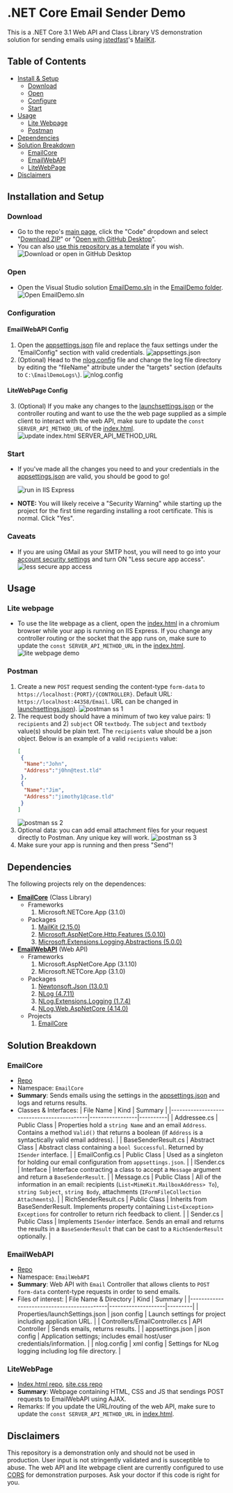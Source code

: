 # .NET Core Email Sender Demo
 This is a .NET Core 3.1 Web API and Class Library VS demonstration solution for sending emails using [jstedfast](https://github.com/jstedfast)'s [MailKit](https://github.com/jstedfast/MailKit).
 
 ## Table of Contents

* [Install & Setup](#installation-and-setup)
  * [Download](#download)
  * [Open](#open)
  * [Configure](#configuration)
  * [Start](#start)
* [Usage](#usage)
  * [Lite Webpage](#lite-webpage)
  * [Postman](#postman)
* [Dependencies](#dependencies)
* [Solution Breakdown](#solution-breakdown)
  * [EmailCore](#emailcore)
  * [EmailWebAPI](#emailwebapi)
  * [LiteWebPage](#litewebpage)
* [Disclaimers](#disclaimers)
 
## Installation and Setup
 
### Download
- Go to the repo's [main page](../../), click the "Code" dropdown and select "[Download ZIP](../../archive/refs/heads/main.zip)" or "[Open with GitHub Desktop](x-github-client://openRepo/https://github.com/Tr-st-n/DotNetCore-Email-Sender-Demo)".
- You can also [use this repository as a template](../../generate) if you wish.
![Download or open in GitHub Desktop](https://i.imgur.com/8I6TxCx.gif)

### Open
- Open the Visual Studio solution [EmailDemo.sln](/EmailDemo/EmailDemo.sln) in the [EmailDemo folder](/EmailDemo/).
![Open EmailDemo.sln](https://i.imgur.com/jSIgu62.gif)

### Configuration
#### EmailWebAPI Config
1. Open the [appsettings.json](/EmailDemo/EmailWebAPI/appsettings.json) file and replace the faux settings under the "EmailConfig" section with valid credentials.
![appsettings.json](https://i.imgur.com/Ex6iwdg.gif)
2. (Optional) Head to the [nlog.config](/EmailDemo/EmailWebAPI/nlog.config) file and change the log file directory by editing the "fileName" attribute under the "targets" section (defaults to `C:\EmailDemoLogs\`).
![nlog.config](https://i.imgur.com/tQJdXJc.gif)
#### LiteWebPage Config
3. (Optional) If you make any changes to the [launchsettings.json](/EmailDemo/EmailWebAPI/Properties/launchSettings.json) or the controller routing and want to use the the web page supplied as a simple client to interact with the web API, make sure to update the `const SERVER_API_METHOD_URL` of the [index.html](/EmailDemo/Index.html).
![update index.html SERVER_API_METHOD_URL](https://i.imgur.com/0aDlUcO.gif)

### Start
- If you've made all the changes you need to and your credentials in the [appsettings.json](/EmailDemo/EmailWebAPI/appsettings.json) are valid, you should be good to go!
  
  ![run in IIS Express](https://i.imgur.com/BwfgKUF.png)
- **NOTE:** You will likely receive a "Security Warning" while starting up the project for the first time regarding installing a root certificate. This is normal. Click "Yes".

### Caveats
- If you are using GMail as your SMTP host, you will need to go into your [account security settings](https://myaccount.google.com/security) and turn ON "Less secure app access".
![less secure app access](https://i.imgur.com/iM2fEmg.png)

## Usage

### Lite webpage

- To use the lite webpage as a client, open the [index.html](/EmailDemo/Index.html) in a chromium browser while your app is running on IIS Express. If you change any controller routing or the socket that the app runs on, make sure to update the `const SERVER_API_METHOD_URL` in the [index.html](/EmailDemo/Index.html).
![lite webpage demo](https://i.imgur.com/gIB9WTE.gif)

### Postman
1. Create a new `POST` request sending the content-type `form-data` to `https://localhost:{PORT}/{CONTROLLER}`. Default URL: `https://localhost:44358/Email`. URL can be changed in [launchsettings.json](/EmailDemo/EmailWebAPI/Properties/launchSettings.json)).
![postman ss 1](https://i.imgur.com/UIpIyPN.png)
2. The request body should have a minimum of two key value pairs: 1) `recipients` and 2) `subject` OR `textbody`. The `subject` and `textbody` value(s) should be plain text. The `recipients` value should be a json object. Below is an example of a valid `recipients` value:
    ```json
    [
     {
      "Name":"John",
      "Address":"j0hn@test.tld"
     },
     {
      "Name":"Jim",
      "Address":"jimothy1@case.tld"
     }
    ]
    ```
    ![postman ss 2](https://i.imgur.com/H3UfkiA.gif)
  3. Optional data: you can add email attachment files for your request directly to Postman. Any unique key will work.
    ![postman ss 3](https://i.imgur.com/9XSqaEc.png)
  4. Make sure your app is running and then press "Send"!

## Dependencies
The following projects rely on the dependences:
- [**EmailCore**](/EmailDemo/EmailCore) (Class Library)
  - Frameworks
    1. Microsoft.NETCore.App (3.1.0)
  - Packages
    1. [MailKit (2.15.0)](https://www.nuget.org/packages/MailKit/2.15.0)
    2. [Microsoft.AspNetCore.Http.Features (5.0.10)](https://www.nuget.org/packages/Microsoft.AspNetCore.Http.Features/5.0.10)
    3. [Microsoft.Extensions.Logging.Abstractions (5.0.0)](https://www.nuget.org/packages/Microsoft.Extensions.Logging.Abstractions/5.0.0)
- [**EmailWebAPI**](/EmailDemo/EmailWebAPI) (Web API)
  - Frameworks
    1. Microsoft.AspNetCore.App (3.1.10)
    2. Microsoft.NETCore.App (3.1.0)
  - Packages
    1. [Newtonsoft.Json (13.0.1)](https://www.nuget.org/packages/Newtonsoft.Json/13.0.1)
    2. [NLog (4.7.11)](https://www.nuget.org/packages/NLog/4.7.11)
    3. [NLog.Extensions.Logging (1.7.4)](https://www.nuget.org/packages/NLog.Extensions.Logging/1.7.4)
    4. [NLog.Web.AspNetCore (4.14.0)](https://www.nuget.org/packages/NLog.Web.AspNetCore/4.14.0)
  - Projects
    1. [EmailCore](/EmailDemo/EmailCore)

## Solution Breakdown
### EmailCore
- [Repo](/EmailDemo/EmailCore)
- Namespace: `EmailCore`
- **Summary**: Sends emails using the settings in the [appsettings.json](/EmailDemo/EmailWebAPI/appsettings.json) and logs and returns results.
- Classes & Interfaces:
    | File Name                                  | Kind            | Summary  |
    |--------------------------------------------|-----------------|----------|
    | Addressee.cs                               | Public Class    | Properties hold a `string Name` and an email `Address`. Contains a method `Valid()` that returns a boolean (if `Address` is a syntactically valid email address). |
    | BaseSenderResult.cs                        | Abstract Class  | Abstract class containing a `bool Successful`. Returned by `ISender` interface. |
    | EmailConfig.cs                             | Public Class    | Used as a singleton for holding our email configuration from `appsettings.json`. |
    | ISender.cs                                 | Interface       | Interface contracting a class to accept a `Message` argument and return a `BaseSenderResult`. |
    | Message.cs                                 | Public Class    | All of the information in an email: recipients (`List<MimeKit.MailboxAddress> To`), `string Subject`, `string Body`, attachments (`IFormFileCollection Attachments`). |
    | RichSenderResult.cs                        | Public Class    | Inherits from BaseSenderResult. Implements property containing `List<Exception> Exceptions` for controller to return rich feedback to client. |
    | Sender.cs                                  | Public Class    | Implements `ISender` interface. Sends an email and returns the results in a `BaseSenderResult` that can be cast to a `RichSenderResult` optionally. |

### EmailWebAPI
- [Repo](/EmailDemo/EmailWebAPI)
- Namespace: `EmailWebAPI`
- **Summary**: Web API with `Email` Controller that allows clients to `POST` `form-data` content-type requests in order to send emails.
- Files of interest:
    | File Name & Directory                      | Kind               | Summary |
    |--------------------------------------------|--------------------|---------|
    | Properties/launchSettings.json             | json config        | Launch settings for project including application URL. |
    | Controllers/EmailController.cs             | API Controller     | Sends emails, returns results. |
    | appsettings.json                           | json config        | Application settings; includes email host/user credentials/information. |
    | nlog.config                                | xml config         | Settings for NLog logging including log file directory. |

### LiteWebPage
- [Index.html repo](/EmailDemo/Index.html), [site.css repo](/EmailDemo/site.css)
- **Summary**: Webpage containing HTML, CSS and JS that sendings POST requests to EmailWebAPI using AJAX.
- Remarks: If you update the URL/routing of the web API, make sure to update the `const SERVER_API_METHOD_URL` in [index.html](/EmailDemo/Index.html).

## Disclaimers
This repository is a demonstration only and should not be used in production. User input is not stringently validated and is susceptible to abuse. The web API and lite webpage client are currently configured to use [CORS](https://www.google.com/search?q=Cors) for demonstration purposes. Ask your doctor if this code is right for you.
